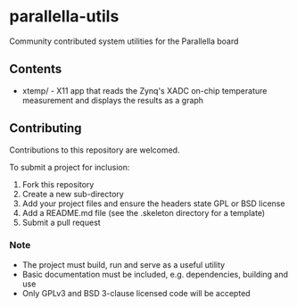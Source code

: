 # parallella-utils

Community contributed system utilities for the Parallella board

## Contents

* xtemp/ - X11 app that reads the Zynq's XADC on-chip temperature measurement and displays the results as a graph

## Contributing

Contributions to this repository are welcomed.

To submit a project for inclusion:

1. Fork this repository
2. Create a new sub-directory 
3. Add your project files and ensure the headers state GPL or BSD license
4. Add a README.md file (see the .skeleton directory for a template)
5. Submit a pull request

### Note

* The project must build, run and serve as a useful utility
* Basic documentation must be included, e.g. dependencies, building and use
* Only GPLv3 and BSD 3-clause licensed code will be accepted
